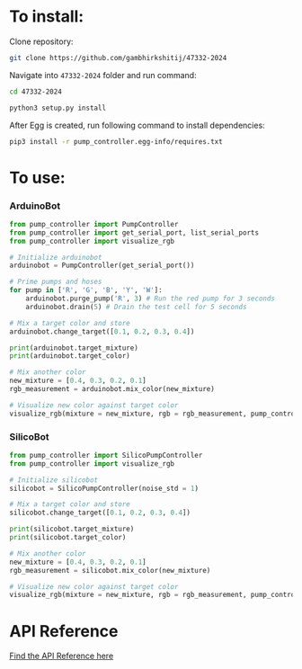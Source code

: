 # **To install:**

Clone repository:

```bash
git clone https://github.com/gambhirkshitij/47332-2024
```

Navigate into `47332-2024` folder and run command:

```bash
cd 47332-2024

python3 setup.py install
```

After Egg is created, run following command to install dependencies:

```bash
pip3 install -r pump_controller.egg-info/requires.txt
```

# **To use:**

### ArduinoBot

```python
from pump_controller import PumpController
from pump_controller import get_serial_port, list_serial_ports
from pump_controller import visualize_rgb

# Initialize arduinobot
arduinobot = PumpController(get_serial_port())

# Prime pumps and hoses
for pump in ['R', 'G', 'B', 'Y', 'W']:
    arduinobot.purge_pump('R', 3) # Run the red pump for 3 seconds
    arduinobot.drain(5) # Drain the test cell for 5 seconds

# Mix a target color and store
arduinobot.change_target([0.1, 0.2, 0.3, 0.4])

print(arduinobot.target_mixture)
print(arduinobot.target_color)

# Mix another color
new_mixture = [0.4, 0.3, 0.2, 0.1]
rgb_measurement = arduinobot.mix_color(new_mixture)

# Visualize new color against target color
visualize_rgb(mixture = new_mixture, rgb = rgb_measurement, pump_controller=arduinobot)
```

### SilicoBot

```python
from pump_controller import SilicoPumpController
from pump_controller import visualize_rgb

# Initialize silicobot
silicobot = SilicoPumpController(noise_std = 1)

# Mix a target color and store
silicobot.change_target([0.1, 0.2, 0.3, 0.4])

print(silicobot.target_mixture)
print(silicobot.target_color)

# Mix another color
new_mixture = [0.4, 0.3, 0.2, 0.1]
rgb_measurement = silicobot.mix_color(new_mixture)

# Visualize new color against target color
visualize_rgb(mixture = new_mixture, rgb = rgb_measurement, pump_controller=silicobot)
```

# API Reference

[Find the API Reference here](https://www.student.dtu.dk/~s193903/47332/#PumpControllerhttps://)
